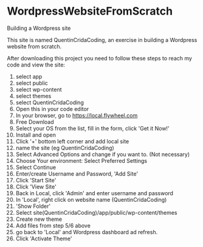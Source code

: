 # WordpressWebsiteFromScratch
Building a Wordpress site

This site is named QuentinCridaCoding, an exercise in building a Wordpress website from scratch.

After downloading this project you need to follow these steps to reach my code and view the site: 

1. select app
2. select public
3. select wp-content
4. select themes
5. select QuentinCridaCoding
6. Open this in your code editor
7. In your browser, go to https://local.flywheel.com
8. Free Download
9. Select your OS from the list, fill in the form, click 'Get it Now!'
10. Install and open
11. Click '+' bottom left corner and add local site
12. name the site (eg QuentinCridaCoding)
13. Select Advanced Options and change if you want to. (Not necessary)
14. Choose Your environment: Select Preferred Settings
15. Select Continue
16. Enter/create Username and Password, 'Add Site'
17. Click 'Start Site'
18. Click  'View Site'
19. Back in Local, click 'Admin' and enter username and password
20. In 'Local', right click on website name (QuentinCridaCoding)
21. 'Show Folder'
22. Select site(QuentinCridaCoding)/app/public/wp-content/themes
23. Create new theme
24. Add files from step 5/6 above
25. go back to 'Local' and Wordpress dashboard ad refresh.
26. Click 'Activate Theme'

